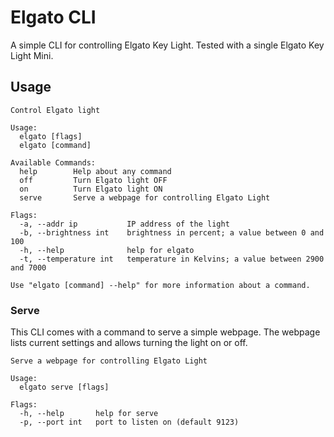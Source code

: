 # Elgato CLI

A simple CLI for controlling Elgato Key Light.
Tested with a single Elgato Key Light Mini.

## Usage
```
Control Elgato light

Usage:
  elgato [flags]
  elgato [command]

Available Commands:
  help        Help about any command
  off         Turn Elgato light OFF
  on          Turn Elgato light ON
  serve       Serve a webpage for controlling Elgato Light

Flags:
  -a, --addr ip           IP address of the light
  -b, --brightness int    brightness in percent; a value between 0 and 100
  -h, --help              help for elgato
  -t, --temperature int   temperature in Kelvins; a value between 2900 and 7000

Use "elgato [command] --help" for more information about a command.
```

### Serve
This CLI comes with a command to serve a simple webpage.
The webpage lists current settings and allows turning the light on or off.
```
Serve a webpage for controlling Elgato Light

Usage:
  elgato serve [flags]

Flags:
  -h, --help       help for serve
  -p, --port int   port to listen on (default 9123)
```
